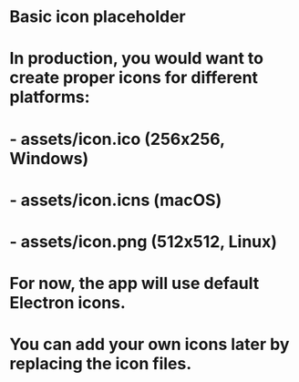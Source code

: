 # Basic icon placeholder
# In production, you would want to create proper icons for different platforms:
# - assets/icon.ico (256x256, Windows)
# - assets/icon.icns (macOS)  
# - assets/icon.png (512x512, Linux)
# 
# For now, the app will use default Electron icons.
# You can add your own icons later by replacing the icon files.
